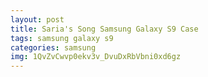 ```yaml
---
layout: post
title: Saria's Song Samsung Galaxy S9 Case
tags: samsung galaxy s9
categories: samsung
img: 1QvZvCwvp0ekv3v_DvuDxRbVbni0xd6gz
---
```

